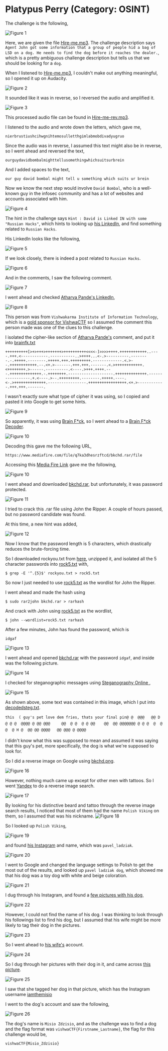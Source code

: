 # Platypus Perry (Category: OSINT)
The challenge is the following,

![Figure 1](img/challenge.png) 


Here, we are given the file [Hire-me.mp3](./files/Hire-me.mp3). 
The challenge description says `Agent John got some information that a group of people hid a bag of LSD on a dog. He needs to find the dog before it reaches the dealer.`, which is a pretty ambiguous challenge description but tells us that we should be looking for a `dog`.



When I listened to [Hire-me.mp3](./files/Hire-me.mp3), I couldn't make out anything meaningful, so I opened it up on Audacity.

![Figure 2](img/audio1.png) 

It sounded like it was in reverse, so I reversed the audio and amplified it.

![Figure 3](img/audio2.png) 

This processed audio file can be found in [Hire-me-rev.mp3](./files/Hire-me-rev.mp3). 

I listened to the audio and wrote down the letters, which gave me,

`nierbrustiushcihwgnihtemosulletthgimlabmobdivadyugruo`

Since the audio was in reverse, I assumed this text might also be in reverse, so I went ahead and reversed the text,

`ourguydavidbombalmighttellusomethingwhichsuitsurbrein`

And I added spaces to the text,

`our guy david bombal might tell u something which suits ur brein`

Now we know the next step would involve `David Bombal`, who is a well-known guy in the infosec community and has a lot of websites and accounts associated with him.

![Figure 4](img/bombal.png) 


The hint in the challenge says `Hint : David is Linked IN with some "Russian Hacks"`, which hints to looking up [his LinkedIn](https://www.linkedin.com/in/davidbombal/), and find something related to `Russian Hacks`.

His LinkedIn looks like the following,

![Figure 5](img/linkedin.png) 

If we look closely, there is indeed a post related to `Russian Hacks`.

![Figure 6](img/russia.png) 

And in the comments, I saw the following comment.

![Figure 7](img/comment.png) 


I went ahead and checked [Atharva Pande's LinkedIn](https://www.linkedin.com/in/atharva-pande-277b58206/),


![Figure 8](img/link.png) 

This person was from `Vishwakarma Institute of Information Technology`, which is a [gold sponsor for VishwaCTF](https://ctftime.org/event/1548) so I assumed the comment this person made was one of the clues to this challenge.

I isolated the cipher-like section of [Atharva Pande's](https://www.linkedin.com/in/atharva-pande-277b58206/) comment, and put it into [brainfk.txt](./files/brainfk.txt)

```
++++++++++[>+>+++>+++++++>++++++++++<<<<-]>>>>++++.++++++++++++..----.+++.<------------.-----------..>++++...<-.>----------.--------.-.+++++.--------.+++++.+++.+++++++++.-------------.<.>--.++++++++++++.--.<+.>-------.+++.+++.-------.<.>++++++++++++.<++++++++.>------.----------.<----.>+++.++++.---.++++++++++++++.-.++++++++.--------------------.++++++++++++++.-----------------.+.<----.>--.+++++++++.--------.+++++.----.<-.>++++++++++++++.-----------------.+++++++++++++++++.<+.>------------.+++.+++.-------.
```



I wasn't exactly sure what type of cipher it was using, so I copied and pasted it into Google to get some hints.

![Figure 9](img/brainf.png) 

So apparently, it was using [Brain F*ck](https://en.wikipedia.org/wiki/Brainfuck), so I went ahead to a [Brain F*ck Decoder](https://www.dcode.fr/brainfuck-language).


![Figure 10](img/braindecode.png) 

Decoding this gave me the following URL,

`https://www.mediafire.com/file/q7ka3dhesrzftcd/bkchd.rar/file`

Accessing this [Media Fire Link](https://www.mediafire.com/file/q7ka3dhesrzftcd/bkchd.rar/file) gave me the following,

![Figure 10](img/rar.png) 

I went ahead and downloaded [bkchd.rar](./files/bkchd.rar), but unfortunately, it was password protected.

![Figure 11](img/password.png) 

I tried to crack this .rar file using John the Ripper. A couple of hours passed, but no password candidate was found. 

At this time, a new hint was added,

![Figure 12](img/hint.png) 

Now I know that the password length is 5 characters, which drastically reduces the brute-forcing time.

So I downloaded rockyou.txt from [here](https://github.com/praetorian-inc/Hob0Rules/blob/master/wordlists/rockyou.txt.gz), unzipped it, and isolated all the 5 character passwords into [rock5.txt](./files/rock5.txt) with,

`$ grep -E '^.{5}$' rockyou.txt > rock5.txt`


So now I just needed to use [rock5.txt](./files/rock5.txt) as the wordlist for John the Ripper. 

I went ahead and made the hash using

`$ sudo rar2john bkchd.rar > rarhash`


And crack with John using [rock5.txt](./files/rock5.txt) as the wordlist,

`$ john --wordlist=rock5.txt rarhash `

After a few minutes, John has found the password, which is 

`idgaf`

![Figure 13](img/john.png) 


I went ahead and opened [bkchd.rar](./files/bkchd.rar) with the password `idgaf`, and inside was the following picture. 


![Figure 14](bkchd.png) 


I checked for steganographic messages using [Steganography Online
](https://stylesuxx.github.io/steganography/), 

![Figure 15](img/steg.png) 

As shown above, some text was contained in this image, which I put into [decodedsteg.txt](./files/decodedsteg.txt). 

```
this  ( guy's pet love dem fries, thats your final pin@ @  @@@   @@ D @ @ @  @@@@ @ @@ @@@     @@  @ @  @ @ @@    @@  @@ @@@@@@@ @ @ @  @  @ @  @ H @  @@ @@ @@@@   @@ @@@ @ @@@@
```

I didn't know what this was supposed to mean and assumed it was saying that this guy's pet, more specifically, the dog is what we're supposed to look for.

So I did a reverse image on Google using [bkchd.png](./files/bkchd.png).

![Figure 16](img/rev.png) 

However, nothing much came up except for other men with tattoos. So I went [Yandex](https://yandex.com/images/) to do a reverse image search.

![Figure 17](img/yandex.png) 


By looking for his distinctive beard and tattoo through the reverse image search results, I noticed that most of them had the name `Polish Viking` on them, so I assumed that was his nickname.
![Figure 18](img/yandex2.png) 

So I looked up `Polish Viking`,


![Figure 19](img/polish.png) 


and found [his Instagram](https://www.instagram.com/pavel_ladziak/) and name, which was `pavel_ladziak`.

![Figure 20](img/pavel.png) 



I went to Google and changed the language settings to Polish to get the most out of the results, and looked up `pavel ladziak dog`, which showed me that his dog was a toy dog with white and beige coloration. 

![Figure 21](img/paveldog.png) 


I dug through his Instagram, and found a [few pictures with his dog](https://www.instagram.com/p/COQt4rkB5oa/),

![Figure 22](img/paveldog2.png) 

However, I could not find the name of his dog. I was thinking to look through his followings list to find his dog, but I assumed that his wife might be more likely to tag their dog in the pictures.


![Figure 23](img/wife.png) 

So I went ahead to [his wife's](https://www.instagram.com/natalia.ziecina/) account.


![Figure 24](img/natalia.png) 


So I dug through her pictures with their dog in it, and came across [this picture](https://www.instagram.com/p/CPbQ_mjrKGI/).


![Figure 25](img/dogwalk.png) 


I saw that she tagged her dog in that picture, which has the Instagram username [iamthemisio](https://www.instagram.com/iamthemisio/)



I went to the dog's account and saw the following,


![Figure 26](img/misio.png) 

The dog's name is `Misio Zdzisio`, and as the challenge was to find a dog and the flag format was `vishwaCTF{Firstname_Lastname}`, the flag for this challenge would be,

 `vishwaCTF{Misio_Zdzisio}`

